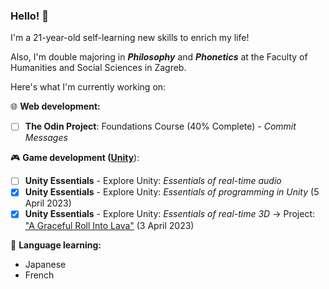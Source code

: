 ### Hello! 👋
I'm a 21-year-old self-learning new skills to enrich my life!

Also, I'm double majoring in ***Philosophy*** and ***Phonetics*** at the Faculty of Humanities and Social Sciences in Zagreb.

Here's what I'm currently working on:

:globe_with_meridians: **Web development:**
- [ ] **The Odin Project**: Foundations Course (40% Complete) - *Commit Messages*

:video_game: **Game development ([Unity](https://learn.unity.com/u/matthias_wolf/)**):
- [ ] **Unity Essentials** - Explore Unity: *Essentials of real-time audio*
- [x] **Unity Essentials** - Explore Unity: *Essentials of programming in Unity* (5 April 2023)
- [x] **Unity Essentials** - Explore Unity: *Essentials of real-time 3D* -> Project: ["A Graceful Roll Into Lava"](https://play.unity.com/mg/other/a-graceful-roll-into-lava) (3 April 2023)

:brain: **Language learning:**
- Japanese
- French
